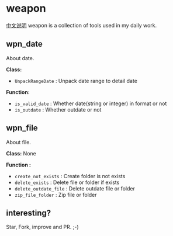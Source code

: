 # weapon
[中文说明](/README_ZH.md)
weapon is a collection of tools used in my daily work.

## wpn_date
About date.

**Class:**
* `UnpackRangeDate` : Unpack date range to detail date

**Function:**
* `is_valid_date` : Whether date(string or integer) in format or not
* `is_outdate` : Whether outdate or not

## wpn_file
About file.

**Class:**
None

**Function :**
* `create_not_exists` : Create folder is not exists
* `delete_exists` : Delete file or folder if exists
* `delete_outdate_file` : Delete outdate file or folder
* `zip_file_folder` : Zip file or folder

## interesting?
Star, Fork, improve and PR. ;-)

